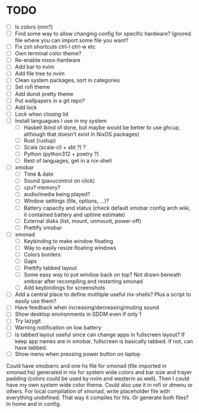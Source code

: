 # TODO

- [ ] ls colors (nnn?)
- [ ] Find some way to allow changing config for specific hardware? Ignored file where you can import some file you want?
- [ ] Fix zsh shortcuts ctrl-l ctrl-w etc
- [ ] Own terminal color theme?
- [ ] Re-enable nixos-hardware
- [ ] Add bar to nvim
- [ ] Add file tree to nvim
- [ ] Clean system packages, sort in categories
- [ ] Set rofi theme
- [ ] Add dunst pretty theme
- [ ] Put wallpapers in a git repo?
- [ ] Add lock
- [ ] Lock when closing lid
- [ ] Install languagues I use in my system
  - [ ] Haskell (kind of done, but maybe would be better to use ghcup, although that doesn't exist in NixOS packages)
  - [ ] Rust (rustup)
  - [ ] Scala (scala-cli + sbt ?) ?
  - [ ] Python (python312 + poetry ?)
  - [ ] Rest of languages, get in a nix-shell
- [ ] xmobar
  - [ ] Time & date
  - [ ] Sound (pavucontrol on click)
  - [ ] cpu? memory?
  - [ ] audio/media being played?
  - [ ] Window settings (file, options, ...)?
  - [ ] Battery capacity and status (check default xmobar config arch wiki, it contained battery and uptime estimate)
  - [ ] External disks (list, mount, unmount, power-off)
  - [ ] Prettify xmobar
- [ ] xmonad
  - [ ] Keybinding to make window floating
  - [ ] Way to easily resize floating windows
  - [ ] Colors borders
  - [ ] Gaps
  - [ ] Prettify tabbed layout
  - [ ] Some easy way to put window back on top? Not drawn beneath xmboar after recompiling and restarting xmonad
  - [ ] Add keybindings for screenshots
- [ ] Add a central place to define mutltiple useful nix-shells? Plus a script to easily use them?
- [ ] Have feedback when increasing/decreasing/muting sound
- [ ] Show desktop environments in SDDM even if only 1
- [ ] Try lazygit
- [ ] Warning notification on low battery
- [ ] Is tabbed layout useful since can change apps in fullscreen layout? If keep app names are in xmobar, fullscreen is basically tabbed. If not, can have tabbed.
- [ ] Show menu when pressing power button on laptop

Could have xmobarrc and one hs file for xmonad (file imported in xmonad.hs) generated in nix for system wide colors and bar size and trayer padding (colors could be used by nvim and wezterm as well). Then I could have my own system wide color theme. Could also use it in rofi or dmenu or others.
For local compilation of xmonad, write placeholder file with everything undefined. That way it compiles for hls. Or generate both files? In home and in config.
